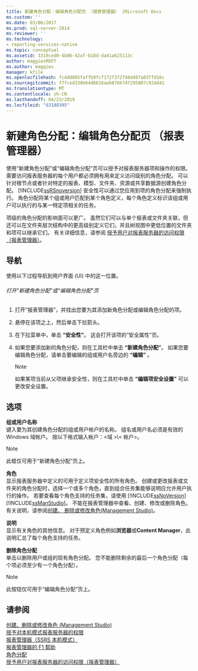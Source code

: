 ```yaml
---
title: 新建角色分配：编辑角色分配页 （报表管理器） |Microsoft Docs
ms.custom: ''
ms.date: 03/06/2017
ms.prod: sql-server-2014
ms.reviewer: ''
ms.technology:
- reporting-services-native
ms.topic: conceptual
ms.assetid: 3319ced0-4b86-42af-b18d-da41a625113c
author: maggiesMSFT
ms.author: maggies
manager: kfile
ms.openlocfilehash: fc4dd805faffb9fcf172f372f48d497a037fd16c
ms.sourcegitcommit: f7fced330b64d6616aeb8766747295807c92dd41
ms.translationtype: MT
ms.contentlocale: zh-CN
ms.lasthandoff: 04/23/2019
ms.locfileid: "63188395"
---
```

# <a name="new-role-assignment-edit-role-assignment-page-report-manager"></a>新建角色分配：编辑角色分配页 （报表管理器）
  使用“新建角色分配”或“编辑角色分配”页可以授予对报表服务器项和操作的权限。 需要访问报表服务器的每个用户都必须拥有用来定义访问级别的角色分配。 可以针对根节点或者针对特定的报表、模型、文件夹、资源或共享数据源创建角色分配。 [!INCLUDE[ssRSnoversion](../includes/ssrsnoversion-md.md)] 安全性可以通过您应用到项的角色分配来强制执行。 角色分配将某个组或用户匹配到某个角色定义，每个角色定义标识该组或用户可以执行的与某一特定项相关的任务。  
  
 项级的角色分配的影响面可以更广。 虽然它们可以与单个报表或文件夹关联，但还可以在文件夹层次结构中的更高级别定义它们，并且树视图中更低位置的文件夹和项可以继承它们。 有关详细信息，请参阅 [授予用户对报表服务器的访问权限（报表管理器）](security/grant-user-access-to-a-report-server.md)。  
  
## <a name="navigation"></a>导航  
 使用以下过程导航到用户界面 (UI) 中的这一位置。  
  
###### <a name="to-open-the-new-role-assignment-or-edit-role-assignment-page"></a>打开“新建角色分配”或“编辑角色分配”页  
  
1.  打开“报表管理器”，并找出您要为其添加新角色分配或编辑角色分配的项。  
  
2.  悬停在该项之上，然后单击下拉箭头。  
  
3.  在下拉菜单中，单击 **“安全性”**。 这会打开该项的“安全属性”页。  
  
4.  如果您要添加新的角色分配，则在工具栏中单击 **“新建角色分配”**。 如果您要编辑角色分配，请单击要编辑的组或用户名旁边的 **“编辑”** 。  
  
    > [!NOTE]  
    >  如果某项当前从父项继承安全性，则在工具栏中单击 **“编辑项安全设置”** 可以更改安全设置。  
  
## <a name="options"></a>选项  
 **组或用户名称**  
 键入要为其创建角色分配的组或用户帐户的名称。 组名或用户名必须是有效的 Windows 域帐户。 按以下格式输入帐户：\<域 >\\< 帐户\>。  
  
> [!NOTE]  
>  此框仅可用于“新建角色分配”页上。  
  
 **角色**  
 显示报表服务器中定义的可用于定义项安全性的所有角色。 创建或更改报表或文件夹的角色分配时，选择一个或多个角色，直到组合任务集能够说明应允许用户执行的操作。 若要查看每个角色支持的任务集，请使用 [!INCLUDE[ssNoVersion](../includes/ssnoversion-md.md)] [!INCLUDE[ssManStudio](../includes/ssmanstudio-md.md)]。 不能在报表管理器中查看、创建、修改或删除角色。 有关说明，请参阅[创建、 删除或修改角色&#40;Management Studio&#41;](security/role-definitions-create-delete-or-modify.md)。  
  
 **说明**  
 显示有关角色的其他信息。 对于预定义角色例如**浏览器**或**Content Manager**，此说明汇总了每个角色支持的任务。  
  
 **删除角色分配**  
 单击以删除用户或组的现有角色分配。 您不能删除剩余的最后一个角色分配（每个项必须至少有一个角色分配）。  
  
> [!NOTE]  
>  此按钮仅可用于“编辑角色分配”页上。  
  
## <a name="see-also"></a>请参阅  
 [创建、删除或修改角色 (Management Studio)](security/role-definitions-create-delete-or-modify.md)   
 [授予对本机模式报表服务器的权限](security/granting-permissions-on-a-native-mode-report-server.md)   
 [报表管理器（SSRS 本机模式）](../../2014/reporting-services/report-manager-ssrs-native-mode.md)   
 [报表管理器的 F1 帮助](../../2014/reporting-services/report-manager-f1-help.md)   
 [角色分配](security/role-assignments.md)   
 [授予用户对报表服务器的访问权限（报表管理器）](security/grant-user-access-to-a-report-server.md)  
  
  
